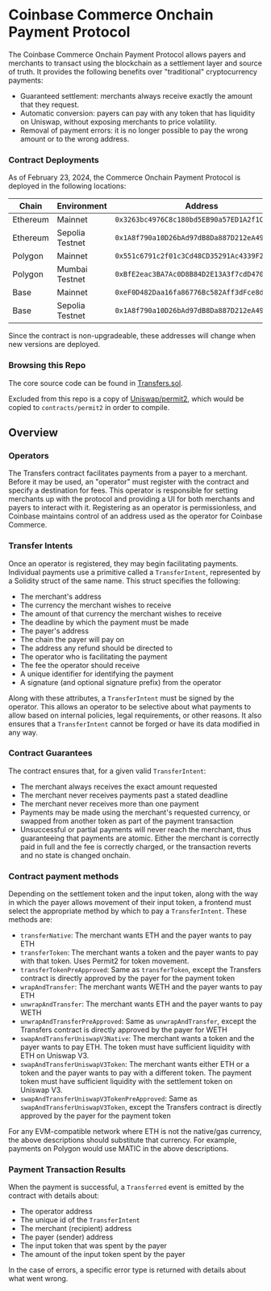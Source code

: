 # Coinbase Commerce Onchain Payment Protocol

The Coinbase Commerce Onchain Payment Protocol allows payers and merchants to transact using the blockchain as a settlement layer and source of truth.
It provides the following benefits over "traditional" cryptocurrency payments:

- Guaranteed settlement: merchants always receive exactly the amount that they request.
- Automatic conversion: payers can pay with any token that has liquidity on Uniswap, without exposing merchants to price volatility.
- Removal of payment errors: it is no longer possible to pay the wrong amount or to the wrong address.

### Contract Deployments

As of February 23, 2024, the Commerce Onchain Payment Protocol is deployed in the following locations:

| Chain    | Environment     | Address                                      |
| -------- | --------------- | -------------------------------------------- |
| Ethereum | Mainnet         | `0x3263bc4976C8c180bd5EB90a57ED1A2f1CFcAC67` |
| Ethereum | Sepolia Testnet | `0x1A8f790a10D26bAd97dB8Da887D212eA49461cCC` |
| Polygon  | Mainnet         | `0x551c6791c2f01c3Cd48CD35291Ac4339F206430d` |
| Polygon  | Mumbai Testnet  | `0xBfE2eac3BA7Ac0D8B84D2E13A3f7cdD4704599e1` |
| Base     | Mainnet         | `0xeF0D482Daa16fa86776Bc582Aff3dFce8d9b8396` |
| Base     | Sepolia Testnet | `0x1A8f790a10D26bAd97dB8Da887D212eA49461cCC` |

Since the contract is non-upgradeable, these addresses will change when new
versions are deployed.

### Browsing this Repo

The core source code can be found in [Transfers.sol](contracts/transfers/Transfers.sol).

Excluded from this repo is a copy of [Uniswap/permit2](https://github.com/Uniswap/permit2),
which would be copied to `contracts/permit2` in order to compile.

## Overview

### Operators

The Transfers contract facilitates payments from a payer to a merchant. Before
it may be used, an "operator" must register with the contract and specify
a destination for fees. This operator is responsible for setting merchants up
with the protocol and providing a UI for both merchants and payers to interact
with it. Registering as an operator is permissionless, and Coinbase maintains
control of an address used as the operator for Coinbase Commerce.

### Transfer Intents

Once an operator is registered, they may begin facilitating payments. Individual
payments use a primitive called a `TransferIntent`, represented by a Solidity
struct of the same name. This struct specifies the following:

- The merchant's address
- The currency the merchant wishes to receive
- The amount of that currency the merchant wishes to receive
- The deadline by which the payment must be made
- The payer's address
- The chain the payer will pay on
- The address any refund should be directed to
- The operator who is facilitating the payment
- The fee the operator should receive
- A unique identifier for identifying the payment
- A signature (and optional signature prefix) from the operator

Along with these attributes, a `TransferIntent` must be signed by the operator.
This allows an operator to be selective about what payments to allow based on
internal policies, legal requirements, or other reasons. It also ensures that
a `TransferIntent` cannot be forged or have its data modified in any way.

### Contract Guarantees

The contract ensures that, for a given valid `TransferIntent`:

- The merchant always receives the exact amount requested
- The merchant never receives payments past a stated deadline
- The merchant never receives more than one payment
- Payments may be made using the merchant's requested currency, or swapped from
  another token as part of the payment transaction
- Unsuccessful or partial payments will never reach the merchant, thus
  guaranteeing that payments are atomic. Either the merchant is correctly paid
  in full and the fee is correctly charged, or the transaction reverts and no
  state is changed onchain.

### Contract payment methods

Depending on the settlement token and the input token, along with the way
in which the payer allows movement of their input token, a frontend must select
the appropriate method by which to pay a `TransferIntent`. These methods are:

- `transferNative`: The merchant wants ETH and the payer wants to pay ETH
- `transferToken`: The merchant wants a token and the payer wants to pay with
  that token. Uses Permit2 for token movement.
- `transferTokenPreApproved`: Same as `transferToken`, except the Transfers
  contract is directly approved by the payer for the payment token
- `wrapAndTransfer`: The merchant wants WETH and the payer wants to pay ETH
- `unwrapAndTransfer`: The merchant wants ETH and the payer wants to pay WETH
- `unwrapAndTransferPreApproved`: Same as `unwrapAndTransfer`, except the
  Transfers contract is directly approved by the payer for WETH
- `swapAndTransferUniswapV3Native`: The merchant wants a token and the payer
  wants to pay ETH. The token must have sufficient liquidity with ETH on Uniswap
  V3.
- `swapAndTransferUniswapV3Token`: The merchant wants either ETH or a token and
  the payer wants to pay with a different token. The payment token must have
  sufficient liquidity with the settlement token on Uniswap V3.
- `swapAndTransferUniswapV3TokenPreApproved`: Same as
  `swapAndTransferUniswapV3Token`, except the Transfers contract is directly
  approved by the payer for the payment token

For any EVM-compatible network where ETH is not the native/gas currency, the
above descriptions should substitute that currency. For example, payments on
Polygon would use MATIC in the above descriptions.

### Payment Transaction Results

When the payment is successful, a `Transferred` event is emitted by the contract
with details about:

- The operator address
- The unique id of the `TransferIntent`
- The merchant (recipient) address
- The payer (sender) address
- The input token that was spent by the payer
- The amount of the input token spent by the payer

In the case of errors, a specific error type is returned with details about what
went wrong.
